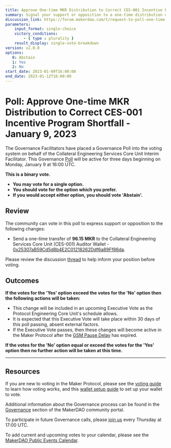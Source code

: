 ```yaml
---
title: Approve One-time MKR Distribution to Correct CES-001 Incentive Program Shortfall - January 9, 2023
summary: Signal your support or opposition to a one-time distribution of MKR to CES-001.
discussion_link: https://forum.makerdao.com/t/request-to-poll-one-time-mkr-distribution-to-correct-ces-001-incentive-program-shortfall/19326
parameters:
    input_format: single-choice
    victory_conditions:
        - { type : plurality }
    result_display: single-vote-breakdown
version: v2.0.0
options:
   0: Abstain
   1: Yes
   2: No
start_date: 2023-01-09T16:00:00
end_date: 2023-01-12T16:00:00
---
```

# Poll: Approve One-time MKR Distribution to Correct CES-001 Incentive Program Shortfall - January 9, 2023

The Governance Facilitators have placed a Governance Poll into the voting system on behalf of the Collateral Engineering Services Core Unit Interim Facilitator. This Governance [Poll](https://community-development.makerdao.com/en/learn/governance/on-chain-gov) will be active for three days beginning on Monday, January 9 at 16:00 UTC.

**This is a binary vote.**
- **You may vote for a single option.**
- **You should vote for the option which you prefer.**
- **If you would accept either option, you should vote 'Abstain'.**

## Review

The community can vote in this poll to express support or opposition to the following changes:
* Send a one-time transfer of **96.15 MKR** to the Collateral Engineering Services Core Unit (CES-001) Auditor Wallet - [0x25307aB59Cd5d8b4E2C01218262Ddf6a89Ff86da](https://etherscan.io/address/0x25307aB59Cd5d8b4E2C01218262Ddf6a89Ff86da).

Please review the discussion [thread](https://forum.makerdao.com/t/request-to-poll-one-time-mkr-distribution-to-correct-ces-001-incentive-program-shortfall/19326) to help inform your position before voting.

## Outcomes

**If the votes for the 'Yes' option exceed the votes for the 'No' option then the following actions will be taken:**
* This change will be included in an upcoming Executive Vote as the Protocol Engineering Core Unit's schedule allows.
* It is expected that this Executive Vote will take place within 30 days of this poll passing, absent external factors.
* If the Executive Vote passes, then these changes will become active in the Maker Protocol after the [GSM Pause Delay](https://manual.makerdao.com/parameter-index/core/param-gsm-pause-delay) has expired.

**If the votes for the 'No' option equal or exceed the votes for the 'Yes' option then no further action will be taken at this time.**

---

## Resources

If you are new to voting in the Maker Protocol, please see the [voting guide](https://community-development.makerdao.com/en/learn/governance/how-voting-works/) to learn how voting works, and this [wallet setup guide](https://community-development.makerdao.com/en/learn/governance/voting-setup/) to set up your wallet to vote.

Additional information about the Governance process can be found in the [Governance](https://community-development.makerdao.com/en/learn/governance) section of the MakerDAO community portal.

To participate in future Governance calls, please [join us](https://github.com/makerdao/community/tree/master/governance/governance-and-risk-meetings) every Thursday at 17:00 UTC.

To add current and upcoming votes to your calendar, please see the [MakerDAO Public Events Calendar](https://calendar.google.com/calendar/embed?src=makerdao.com_3efhm2ghipksegl009ktniomdk%40group.calendar.google.com&ctz=UTC&mode=week&showCalendars=0&showPrint=0).
